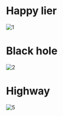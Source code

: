 # Happy lier
![1](https://user-images.githubusercontent.com/78360814/122289757-4e94e180-cf08-11eb-8b8f-8baa4953c094.PNG)
# Black hole
![2](https://user-images.githubusercontent.com/78360814/122289763-4fc60e80-cf08-11eb-97ac-960ea5b65ef1.PNG)
# Highway
![5](https://user-images.githubusercontent.com/78360814/122289779-53f22c00-cf08-11eb-8f79-e60782973d55.PNG)
